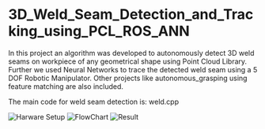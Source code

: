 # 3D_Weld_Seam_Detection_and_Tracking_using_PCL_ROS_ANN 
In this project an algorithm was developed to autonomously detect 3D weld seams on workpiece of any geometrical shape using Point Cloud Library. Further we used Neural Networks to trace the detected weld seam using a 5 DOF Robotic Manipulator. Other projects like autonomous_grasping using feature matching are also included.

The main code for weld seam detection is: weld.cpp


![Harware Setup](https://github.com/PatilVrush/3D_Weld_Seam_Detection_and_Tracking_using_PCL_ROS_ANN/blob/master/ex_setup.jpg)
![FlowChart](https://github.com/PatilVrush/3D_Weld_Seam_Detection_and_Tracking_using_PCL_ROS_ANN/blob/master/flowchart.png)
![Result](https://github.com/PatilVrush/3D_Weld_Seam_Detection_and_Tracking_using_PCL_ROS_ANN/blob/master/result_2.png)
